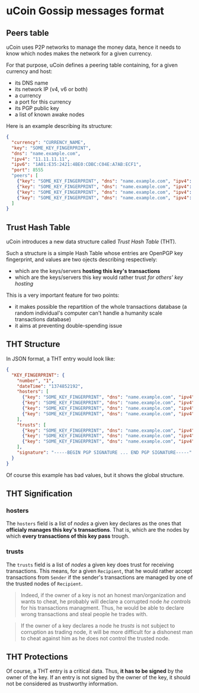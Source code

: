 # uCoin Gossip messages format

## Peers table

uCoin uses P2P networks to manage the money data, hence it needs to know which nodes makes the network for a given currency.

For that purpose, uCoin defines a peering table containing, for a given currency and host:

* its DNS name
* its network IP (v4, v6 or both)
* a currency
* a port for this currency
* its PGP public key
* a list of known awake nodes

Here is an example describing its structure:

```json
{
  "currency": "CURRENCY_NAME",
  "key": "SOME_KEY_FINGERPRINT",
  "dns": "name.example.com",
  "ipv4": "11.11.11.11",
  "ipv6": "1A01:E35:2421:4BE0:CDBC:C04E:A7AB:ECF1",
  "port": 8555
  "peers": [
    {"key": "SOME_KEY_FINGERPRINT", "dns": "name.example.com", "ipv4": "11.11.11.11", "ipv6": "1A01:E35:2421:4BE0:CDBC:C04E:A7AB:ECF1", "port": 8881},
    {"key": "SOME_KEY_FINGERPRINT", "dns": "name.example.com", "ipv4": "11.11.11.11", "ipv6": "1A01:E35:2421:4BE0:CDBC:C04E:A7AB:ECF1", "port": 8882},
    {"key": "SOME_KEY_FINGERPRINT", "dns": "name.example.com", "ipv4": "11.11.11.11", "ipv6": "1A01:E35:2421:4BE0:CDBC:C04E:A7AB:ECF1", "port": 8883},
    {"key": "SOME_KEY_FINGERPRINT", "dns": "name.example.com", "ipv4": "11.11.11.11", "ipv6": "1A01:E35:2421:4BE0:CDBC:C04E:A7AB:ECF1", "port": 8884}
  ]
}
```

## Trust Hash Table

uCoin introduces a new data structure called *Trust Hash Table* (THT).

Such a structure is a simple Hash Table whose entries are OpenPGP key fingerprint, and values are two ojects describing respectively:

* which are the keys/servers **hosting this key's transactions**
* which are the keys/servers this key would rather trust *for others' key hosting*

This is a very important feature for two points:

* it makes possible the repartition of the whole transactions database (a random individual's computer can't handle a humanity scale transactions database)
* it aims at preventing double-spending issue

## THT Structure

In JSON format, a THT entry would look like:

```json
{
  "KEY_FINGERPRINT": {
    "number", "1",
    "dateTime": "1374852192",
    "hosters": [
      {"key": "SOME_KEY_FINGERPRINT", "dns": "name.example.com", "ipv4": "11.11.11.11", "ipv6": "1A01:E35:2421:4BE0:CDBC:C04E:A7AB:ECF1", "port": 8881},
      {"key": "SOME_KEY_FINGERPRINT", "dns": "name.example.com", "ipv4": "11.11.11.11", "ipv6": "1A01:E35:2421:4BE0:CDBC:C04E:A7AB:ECF1", "port": 8882},
      {"key": "SOME_KEY_FINGERPRINT", "dns": "name.example.com", "ipv4": "11.11.11.11", "ipv6": "1A01:E35:2421:4BE0:CDBC:C04E:A7AB:ECF1", "port": 8883},
      {"key": "SOME_KEY_FINGERPRINT", "dns": "name.example.com", "ipv4": "11.11.11.11", "ipv6": "1A01:E35:2421:4BE0:CDBC:C04E:A7AB:ECF1", "port": 8884}
    ],
    "trusts": [
      {"key": "SOME_KEY_FINGERPRINT", "dns": "name.example.com", "ipv4": "77.77.77.77", "ipv6": "1A01:E35:2421:4BE0:CDBC:C04E:A7AB:ECF1", "port": 7555},
      {"key": "SOME_KEY_FINGERPRINT", "dns": "name.example.com", "ipv4": "88.88.88.88", "ipv6": "2A02:E35:2421:4BE0:CDBC:C04E:A7AB:ECF2", "port": 8002},
      {"key": "SOME_KEY_FINGERPRINT", "dns": "name.example.com", "ipv4": "99.99.99.99", "ipv6": "3A03:E35:2421:4BE0:CDBC:C04E:A7AB:ECF3", "port": 9005}
    ],
    "signature": "-----BEGIN PGP SIGNATURE ... END PGP SIGNATURE-----"
  }
}
```

Of course this example has bad values, but it shows the global structure.

## THT Signification

### hosters

The `hosters` field is a list of *nodes* a given key declares as the ones that **officialy manages this key's transactions**. That is, which are the nodes by which **every transactions of this key pass** trough.

### trusts

The `trusts` field is a list of *nodes* a given key does trust for receiving transactions. This means, for a given `Recipient`, that he would rather accept transactions from `Sender` if the sender's transactions are managed by one of the trusted nodes of `Recipient`.

> Indeed, if the owner of a key is not an honest man/organization and wants to cheat, he probably will declare a corrupted node *he controls* for his transactions managment. Thus, he would be able to declare wrong transactions and steal people he trades with.

> If the owner of a key declares a node he *trusts* is not subject to corruption as trading node, it will be more difficult for a dishonest man to cheat against him as he does not control the trusted node.

## THT Protections

Of course, a THT entry is a critical data. Thus, **it has to be signed** by the owner of the key. If an entry is not signed by the owner of the key, it should not be considered as trustworthy information.

